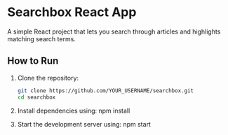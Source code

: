 # Searchbox React App

A simple React project that lets you search through articles and highlights matching search terms.

## How to Run

1. Clone the repository:
   ```bash
   git clone https://github.com/YOUR_USERNAME/searchbox.git
   cd searchbox

2. Install dependencies using: npm install

3. Start the development server using: npm start
 


